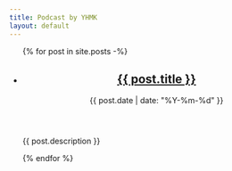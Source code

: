 ```yaml
---
title: Podcast by YHMK
layout: default
---
```


<ul>
{% for post in site.posts -%}
  <li class="text-left mb-5">
    <header>
      <h2 class="inline"><a class="font-bold text-lg underline" href='{{ post.url }}#{{ post.id | sha1:8 }}'>{{ post.title }}</a></h2>
      <time class="opacity-80" datetime="{{ post.date }}">{{ post.date | date: "%Y-%m-%d" }}</time>
    </header>
    <p>{{ post.description }}</p>
  </li>
{% endfor %}
</ul>
